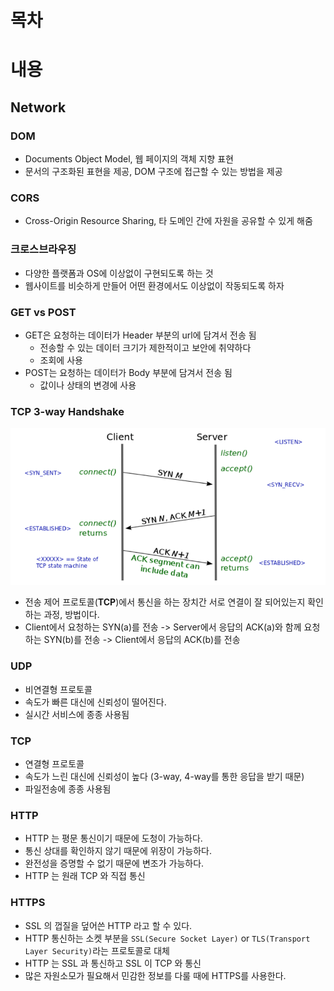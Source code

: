 # 목차

# 내용

## Network

### DOM

- Documents Object Model, 웹 페이지의 객체 지향 표현
- 문서의 구조화된 표현을 제공, DOM 구조에 접근할 수 있는 방법을 제공

### CORS

- Cross-Origin Resource Sharing, 타 도메인 간에 자원을 공유할 수 있게 해줌

### 크로스브라우징

- 다양한 플랫폼과 OS에 이상없이 구현되도록 하는 것
- 웹사이트를 비슷하게 만들어 어떤 환경에서도 이상없이 작동되도록 하자

### GET vs POST

- GET은 요청하는 데이터가 Header 부분의 url에 담겨서 전송 됨
  - 전송할 수 있는 데이터 크기가 제한적이고 보안에 취약하다
  - 조회에 사용
- POST는 요청하는 데이터가 Body 부분에 담겨서 전송 됨
  - 값이나 상태의 변경에 사용

### TCP 3-way Handshake

![image-20201215210134558](알고리즘.assets/image-20201215210134558.png)

- 전송 제어 프로토콜(**TCP**)에서 통신을 하는 장치간 서로 연결이 잘 되어있는지 확인하는 과정, 방법이다. 
- Client에서 요청하는 SYN(a)를 전송 -> Server에서 응답의 ACK(a)와 함께 요청하는 SYN(b)를 전송 -> Client에서 응답의 ACK(b)를 전송

### UDP

- 비연결형 프로토콜
- 속도가 빠른 대신에 신뢰성이 떨어진다.
- 실시간 서비스에 종종 사용됨

### TCP

- 연결형 프로토콜
- 속도가 느린 대신에 신뢰성이 높다 (3-way, 4-way를 통한 응답을 받기 때문)
- 파일전송에 종종 사용됨

### HTTP

- HTTP 는 평문 통신이기 때문에 도청이 가능하다.
- 통신 상대를 확인하지 않기 때문에 위장이 가능하다.
- 완전성을 증명할 수 없기 때문에 변조가 가능하다.
- HTTP 는 원래 TCP 와 직접 통신

### HTTPS

- SSL 의 껍질을 덮어쓴 HTTP 라고 할 수 있다.
- HTTP 통신하는 소켓 부분을 `SSL(Secure Socket Layer)` or `TLS(Transport Layer Security)`라는 프로토콜로 대체
-  HTTP 는 SSL 과 통신하고 SSL 이 TCP 와 통신
- 많은 자원소모가 필요해서 민감한 정보를 다룰 때에 HTTPS를 사용한다.